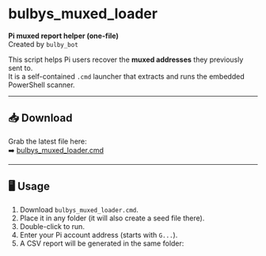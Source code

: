# bulbys_muxed_loader

**Pi muxed report helper (one-file)**  
Created by `bulby_bot`

This script helps Pi users recover the **muxed addresses** they previously sent to.  
It is a self-contained `.cmd` launcher that extracts and runs the embedded PowerShell scanner.

---

## 📥 Download
Grab the latest file here:  
➡️ [bulbys_muxed_loader.cmd](./bulbys_muxed_loader.cmd)

---

## 🖥️ Usage
1. Download `bulbys_muxed_loader.cmd`.
2. Place it in any folder (it will also create a seed file there).
3. Double-click to run.
4. Enter your Pi account address (starts with `G...`).
5. A CSV report will be generated in the same folder:
